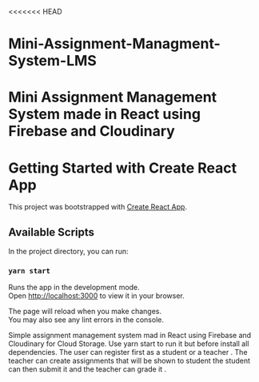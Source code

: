 <<<<<<< HEAD
# Mini-Assignment-Managment-System-LMS
Mini Assignment Management System made in React using Firebase and Cloudinary
=======
# Getting Started with Create React App

This project was bootstrapped with [Create React App](https://github.com/facebook/create-react-app).

## Available Scripts

In the project directory, you can run:

### `yarn start`

Runs the app in the development mode.\
Open [http://localhost:3000](http://localhost:3000) to view it in your browser.

The page will reload when you make changes.\
You may also see any lint errors in the console.

Simple assignment management system mad in React using Firebase and Cloudinary for Cloud Storage. Use yarn start to run it but before install all dependencies. The user can register first as a student or a teacher . The teacher can create assignments that will be shown to student the student can then submit it and the teacher can grade it .
